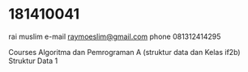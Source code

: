 # 181410041
rai muslim 
e-mail raymoeslim@gmail.com
phone 081312414295

Courses
Algoritma dan Pemrograman A (struktur data dan Kelas if2b)
Struktur Data 1
